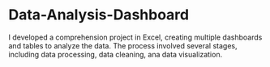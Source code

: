 # Data-Analysis-Dashboard
I developed a comprehension project in Excel, creating multiple dashboards and tables to analyze the data. The process involved several stages, including data processing, data cleaning, ana data visualization.
